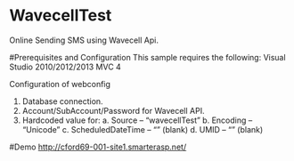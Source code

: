 # WavecellTest
Online Sending SMS using Wavecell Api.

#Prerequisites and Configuration
This sample requires the following:
Visual Studio 2010/2012/2013 MVC 4


Configuration of webconfig

1. Database connection.
2. Account/SubAccount/Password for Wavecell API.
3. Hardcoded value for:
  a. Source – “wavecellTest”
  b. Encoding – “Unicode”
  c. ScheduledDateTime – “” (blank)
  d. UMID – “” (blank)
  
#Demo
  http://cford69-001-site1.smarterasp.net/
